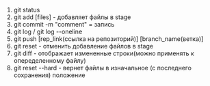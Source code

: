 1. git status
2. git add [files] - добавляет файлы в stage
3. git commit -m "comment" = запись
4. git log / git log --oneline
5. git push [rep_link(ссылка на репозиторий)] [branch_name(ветка)]
6. git reset - отменить добавление файлов в stage
7. git diff - отображает измененные строки(можно применять к опеределенному файлу)
8. git reset --hard - вернет файлы в изначальное (с последнего сохранения) положение